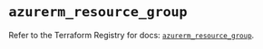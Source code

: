 # `azurerm_resource_group`

Refer to the Terraform Registry for docs: [`azurerm_resource_group`](https://registry.terraform.io/providers/hashicorp/azurerm/4.49.0/docs/resources/resource_group).
